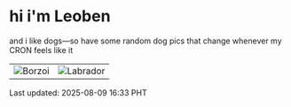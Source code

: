 # hi i'm Leoben

and i like dogs—so have some random dog pics that change whenever my CRON feels like it

|  |  |
|--------|----------|
| ![Borzoi](https://random-dog-vercel.vercel.app/api/random-borzoi?v=1754728400) | ![Labrador](https://random-dog-vercel.vercel.app/api/random-labrador?v=1754728400) |

Last updated: 2025-08-09 16:33 PHT
